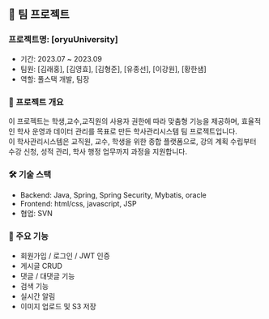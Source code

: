 ## 🏢 팀 프로젝트

### 프로젝트명: **[oryuUniversity]**
- 기간: 2023.07 ~ 2023.09  
- 팀원: [김래홍], [김영효], [김형준], [유종선], [이강원], [황한샘]  
- 역할: 풀스택 개발, 팀장

### 📌 프로젝트 개요
이 프로젝트는 학생,교수,교직원의 사용자 권한에 따라 맞춤형 기능을 제공하며, 효율적인 학사 운영과 데이터 관리를 목표로 만든 학사관리시스템 팀 프로젝트입니다.  
이 학사관리시스템은 교직원, 교수, 학생을 위한 종합 플랫폼으로, 강의 계획 수립부터 수강 신청, 성적 관리, 학사 행정 업무까지 과정을 지원합니다. 

### 🛠 기술 스택
- Backend: Java, Spring, Spring Security, Mybatis, oracle  
- Frontend: html/css, javascript, JSP  
- 협업: SVN

### 📂 주요 기능
- 회원가입 / 로그인 / JWT 인증  
- 게시글 CRUD  
- 댓글 / 대댓글 기능  
- 검색 기능  
- 실시간 알림  
- 이미지 업로드 및 S3 저장
